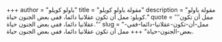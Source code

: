 +++
author = "باولو كويلو"
title = "مقولة باولو كويلو"
description = "مقولة باولو كويلو: ممل أن تكون عقلانيا دائما، ففي بعض الجنون حياة."
quote = '''ممل أن تكون عقلانيا دائما، ففي بعض الجنون حياة.''' 
slug = "ممل-أن-تكون-عقلانيا-دائما-ففي-بعض-الجنون-حياة"
+++
ممل أن تكون عقلانيا دائما، ففي بعض الجنون حياة.
